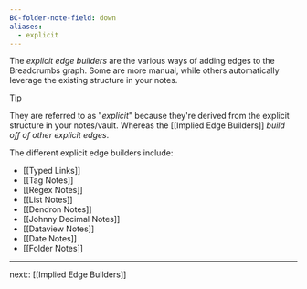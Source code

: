 ```yaml
---
BC-folder-note-field: down
aliases:
  - explicit
---
```


The _explicit edge builders_ are the various ways of adding edges to the Breadcrumbs graph. Some are more manual, while others automatically leverage the existing structure in your notes.

> [!TIP]
> They are referred to as "_explicit_" because they're derived from the explicit structure in your notes/vault. Whereas the [[Implied Edge Builders]] _build off of other explicit edges_.

The different explicit edge builders include:

- [[Typed Links]]
- [[Tag Notes]]
- [[Regex Notes]]
- [[List Notes]]
- [[Dendron Notes]]
- [[Johnny Decimal Notes]]
- [[Dataview Notes]]
- [[Date Notes]]
- [[Folder Notes]]

---

next:: [[Implied Edge Builders]]

